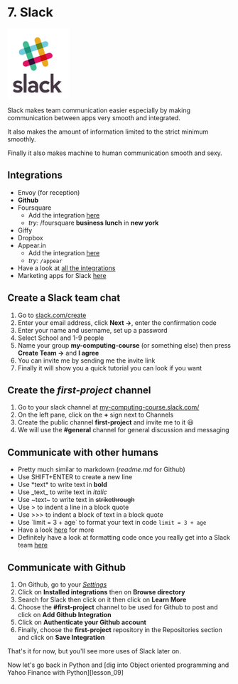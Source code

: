 # 7. Slack

[![Slack][slack_image]][slack_link]

Slack makes team communication easier especially by making communication between
apps very smooth and integrated. 

It also makes the amount of information limited to the strict minimum smoothly.

Finally it also makes machine to human communication smooth and sexy.

## Integrations
- Envoy (for reception)
- **Github**
- Foursquare
    - Add the integration [here](https://foursquare.com/apps/slack)
    - *try:* /foursquare **business lunch** in **new york**
- Giffy
- Dropbox
- Appear.in
    - Add the integration [here](https://mcgaw.slack.com/apps/A0F7YS1JP-appearin)
    - *try:* `/appear`
- Have a look at [all the integrations](https://slack.com/apps)
- Marketing apps for Slack [here](https://slack.com/apps/category/At0EFRCDQU-marketing)

## Create a Slack team chat
1. Go to [slack.com/create](https://slack.com/create#email)
2. Enter your email address, click **Next ->**, enter the confirmation code
3. Enter your name and username, set up a password
4. Select School and 1-9 people
5. Name your group **my-computing-course** (or something else) then press **Create Team ->** and **I agree**
6. You can invite me by sending me the invite link
7. Finally it will show you a quick tutorial you can look if you want

## Create the *first-project* channel
1. Go to your slack channel at [my-computing-course.slack.com/](https://my-computing-course.slack.com/)
2. On the left pane, click on the **+** sign next to Channels
3. Create the public channel **first-project** and invite me to it :smiley:
4. We will use the **#general** channel for general discussion and messaging

## Communicate with other humans
- Pretty much similar to markdown (*readme.md* for Github)
- Use SHIFT+ENTER to create a new line
- Use \*text\* to write text in **bold**
- Use \_text\_ to write text in *italic*
- Use \~text\~ to write text in ~~strikethrough~~
- Use \> to indent a line in a block quote
- Use \>>> to indent a block of text in a block quote
- Use \`limit = 3 + age\` to format your text in code `limit = 3 + age`
- Have a look [here](https://get.slack.help/hc/en-us/articles/202288908-Formatting-your-messages) for more
- Definitely have a look at formatting code once you really get into a Slack team [here](https://get.slack.help/hc/en-us/articles/204145658-Creating-a-Snippet)

## Communicate with Github
1. On Github, go to your [*Settings*](https://github.com/settings)
2. Click on **Installed integrations** then on **Browse directory**
3. Search for Slack then click on it then click on **Learn More**
5. Choose the **#first-project** channel to be used for Github to post and click on **Add Github Integration**
6. Click on **Authenticate your Github account**
7. Finally, choose the **first-project** repository in the Repositories section and click on **Save Integration**

That's it for now, but you'll see more uses of Slack later on.

Now let's go back in Python and [dig into Object oriented programming and Yahoo Finance with Python][lesson_09]

[slack_image]: /internals/icons/slack.png
[slack_link]: https://www.slack.com
[lesson_08]: /08.%20Python,%20currencies%20and%20OOP